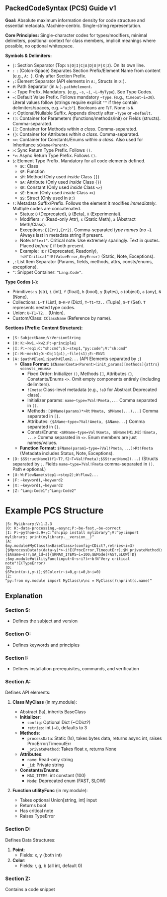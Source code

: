 ## PackedCodeSyntax (PCS) Guide v1

**Goal:** Absolute maximum information density for code structure and essential metadata. Machine-centric. Single-string representation.

**Core Principles:** Single-character codes for types/modifiers, minimal delimiters, positional context for class members, implicit meanings where possible, no optional whitespace.

**Symbols & Delimiters:**

*   `|`: Section Separator (Top: `S|O|I|C|A|D|U|F|X|Z`). On its own line.
*   `: `: (Colon-Space) Separates Section Prefix/Element Name from content (e.g., `A: `). Only after Section Prefix.
*   `;`: Element Separator (API elements in `A:`, Structs in `D:`).
*   `#`: Path Separator (in `A:`). `path#element`.
*   `~`: Type Prefix. Mandatory. (e.g., `~s`, `~i`, `~L~MyType`). See Type Codes.
*   `=`: Default Value Prefix. Follows mandatory `~Type`. (e.g., `timeout~i=30`). Literal values follow (strings require explicit `""` if they contain delimiters/spaces, e.g. `="a;b"`). Booleans are `T`/`F`. None is `N`.
*   `?`: Optional/Nullable Suffix. Appends directly after `~Type` or `=Default`.
*   `()`: Container for Parameters (functions/methods/init) or Fields (structs). Comma-separated.
*   `[]`: Container for Methods *within a class*. Comma-separated.
*   `{}`: Container for Attributes *within a class*. Comma-separated.
*   `<>`: Container for Constants/Enums *within a class*. Also used for Inheritance `$CName<Parent>`.
*   `>`: Sync Return Type Prefix. Follows `()`.
*   `*>`: Async Return Type Prefix. Follows `()`.
*   `$`: Element Type Prefix. Mandatory for all code elements defined.
    *   `$C`: Class
    *   `$F`: Function
    *   `$M`: Method (Only used *inside* Class `[]`)
    *   `$A`: Attribute (Only used *inside* Class `{}`)
    *   `$K`: Constant (Only used *inside* Class `<>`)
    *   `$E`: Enum (Only used *inside* Class `<>`)
    *   `$S`: Struct (Only used in `D:`)
*   `!`: Metadata Suffix/Prefix. Follows the element it modifies *immediately*. Multiple codes are concatenated.
    *   Status: `D` (Deprecated), `B` (Beta), `X` (Experimental).
    *   Modifiers: `r` (Read-only Attr), `s` (Static Meth), `a` (Abstract Meth/Class).
    *   Exceptions: `E(Err1,Err2)`. Comma-separated *type names* (no `~`). Always last in metadata string if present.
    *   Note: `N"text"`. Critical note. Use extremely sparingly. Text in quotes. Placed *before* `E` if both present.
    *   Example: `!Dr` (Deprecated, Readonly), `!sN"Critical"!E(ValueError,KeyError)` (Static, Note, Exceptions).
*   `,`: List Item Separator (Params, fields, methods, attrs, consts/enums, exceptions).
*   `^`: Snippet Container: `^Lang:Code^`.

**Type Codes (`~`):**

*   Primitives: `s` (str), `i` (int), `f` (float), `b` (bool), `y` (bytes), `o` (object), `a` (any), `N` (None).
*   Collections: `L~T` (List), `D~K~V` (Dict), `T~T1~T2..` (Tuple), `S~T` (Set). `T` represents nested type codes.
*   Union: `U~T1~T2..` (Union).
*   Custom/Class: `CClassName` (Reference by name).

**Sections (Prefix: Content Structure):**

*   `|S:` `SubjectName;V:VersionString`
*   `|O:` `K:~kw1,~kw2;P:~principle1`
*   `|I:` `P:~req1;C:^sh:cmd^;S:~step1,^py:code^;V:^sh:cmd^`
*   `|C:` `M:~mech1;O:~Obj1(p1),~file(s1);E:~ENV1`
*   `|A:` `$path#Elem1;$path#Elem2...` (API Elements separated by `;`)
    *   **Class Format:** `$CName!Cmeta<Parent>(init_params)[methods]{attrs}<consts_enums>`
        *   Fixed Order: Initializer `()`, Methods `[]`, Attributes `{}`, Constants/Enums `<>`. Omit empty components entirely (including delimiters).
        *   `!Cmeta`: Class-level metadata (e.g., `!aD` for Abstract Deprecated class).
        *   Initializer params: `name~type=?Val!Pmeta,...` Comma separated in `()`.
        *   Methods: `[$MName(params)*>Rt!Mmeta, $MName(...)...]` Comma separated in `[]`.
        *   Attributes: `{$AName~type=?Val!Ameta, $AName...}` Comma separated in `{}`.
        *   Consts/Enums: `<$KName~type=Val!Kmeta, $EName(M1,M2)!Emeta, ...>` Comma separated in `<>`. Enum members are just names/values.
    *   **Function Format:** `$FName(param1~type=?Val!Pmeta,...)>Rt!Fmeta` (Metadata includes Status, Note, Exceptions).
*   `|D:` `$SStructName1(f1~T?,f2~T=Val!Fmeta);$SStructName2(...)` (Structs separated by `;`. Fields `name~type=?Val!Fmeta` comma-separated in `()`. Path `#` optional.)
*   `|U:` `W:FlowName(step1->step2);W:Flow2...`
*   `|F:` `~keyword1,~keyword2`
*   `|X:` `~keyword1,~keyword2`
*   `|Z:` `^Lang:Code1^;^Lang:Code2^`

# Example PCS Structure

```pcs
|S: MyLibrary;V:1.2.3
|O: K:~data-processing,~async;P:~be-fast,~be-correct
|I: P:~python~3.9+;C:^sh:pip install mylibrary^;V:^py:import mylibrary; print(mylibrary.__version__)^
|A:
$my.module#MyClass!a<BaseClass>(config~CDict?,retries~i=3)[$MprocessData!s(data~y)*>~i!E(ProcError,TimeoutErr);$M_privateMethod(x~f)>~N]{$Aname~s!r;$A_id~s}{$KMAX_ITEMS~i=100;$EMode(FAST,SLOW)!D}
;$my.module#utilityFunc(input~U~s~i?)>~b!N"Very critical note"!E(TypeError)
|D:
$SPoint(x~i,y~i);$SColor(r~i=0,g~i=0,b~i=0)
|Z:
^py:from my.module import MyClass\n\nc = MyClass()\nprint(c.name)^
```

## Explanation

### Section S:
- Defines the subject and version

### Section O:
- Defines keywords and principles

### Section I:
- Defines installation prerequisites, commands, and verification

### Section A:
Defines API elements:

1. **Class MyClass** (in my.module):
   - Abstract (!a), inherits BaseClass
   - **Initializer**: 
     - `config`: Optional Dict (~CDict?)
     - `retries`: int (~i), defaults to 3
   - **Methods**:
     - `processData`: Static (!s), takes bytes data, returns async int, raises ProcError/TimeoutErr
     - `_privateMethod`: Takes float x, returns None
   - **Attributes**:
     - `name`: Read-only string
     - `_id`: Private string
   - **Constants/Enums**:
     - `MAX_ITEMS`: int constant (100)
     - `Mode`: Deprecated enum (FAST, SLOW)

2. **Function utilityFunc** (in my.module):
   - Takes optional Union[string, int] input
   - Returns bool
   - Has critical note
   - Raises TypeError

### Section D:
Defines Data Structures:
1. **Point**: 
   - Fields: x, y (both int)
2. **Color**:
   - Fields: r, g, b (all int, default 0)

### Section Z:
Contains a code snippet